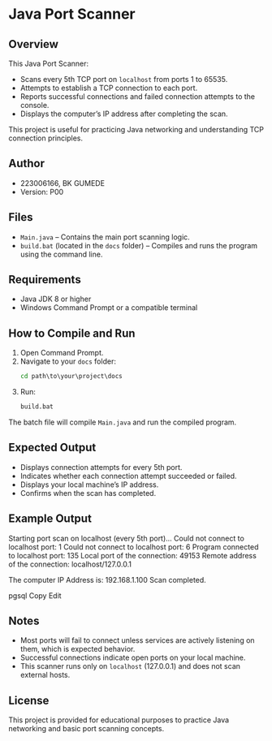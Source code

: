 # Java Port Scanner

## Overview

This Java Port Scanner:

- Scans every 5th TCP port on `localhost` from ports 1 to 65535.
- Attempts to establish a TCP connection to each port.
- Reports successful connections and failed connection attempts to the console.
- Displays the computer’s IP address after completing the scan.

This project is useful for practicing Java networking and understanding TCP connection principles.

## Author

- 223006166, BK GUMEDE
- Version: P00

## Files

- `Main.java` – Contains the main port scanning logic.
- `build.bat` (located in the `docs` folder) – Compiles and runs the program using the command line.

## Requirements

- Java JDK 8 or higher
- Windows Command Prompt or a compatible terminal

## How to Compile and Run

1. Open Command Prompt.
2. Navigate to your `docs` folder:
    ```cmd
    cd path\to\your\project\docs
    ```
3. Run:
    ```cmd
    build.bat
    ```

The batch file will compile `Main.java` and run the compiled program.

## Expected Output

- Displays connection attempts for every 5th port.
- Indicates whether each connection attempt succeeded or failed.
- Displays your local machine’s IP address.
- Confirms when the scan has completed.

## Example Output

Starting port scan on localhost (every 5th port)...
Could not connect to localhost port: 1
Could not connect to localhost port: 6
Program connected to localhost port: 135
Local port of the connection: 49153
Remote address of the connection: localhost/127.0.0.1

The computer IP Address is: 192.168.1.100
Scan completed.

pgsql
Copy
Edit

## Notes

- Most ports will fail to connect unless services are actively listening on them, which is expected behavior.
- Successful connections indicate open ports on your local machine.
- This scanner runs only on `localhost` (127.0.0.1) and does not scan external hosts.

## License

This project is provided for educational purposes to practice Java networking and basic port scanning concepts.